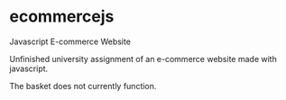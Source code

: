 # ecommercejs
Javascript E-commerce Website 


Unfinished university assignment of an e-commerce website made with javascript.

The basket does not currently function.
